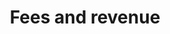 ---
layout: default
title: Fees and revenue
parent: Kamino vaults
permalink: /api-reference/kamino/vaults/fees-and-revenue
nav_order: 1
has_children: false
---